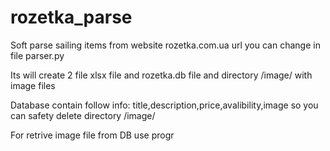 # rozetka_parse
Soft parse sailing items from website rozetka.com.ua
url you can change in file parser.py

Its will create 2 file xlsx file and rozetka.db file and directory /image/ with image files

Database contain follow info: title,description,price,avalibility,image so you can safety delete directory /image/

For retrive image file from DB use progr

